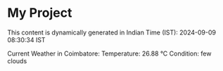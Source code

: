 # My Project

This content is dynamically generated in Indian Time (IST): 2024-09-09 08:30:34 IST


Current Weather in Coimbatore:
Temperature: 26.88 °C
Condition: few clouds
